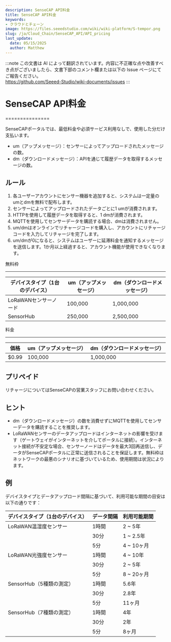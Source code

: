 ```yaml
---
description: SenseCAP API料金
title: SenseCAP API料金
keywords:
- クラウドとチェーン
image: https://files.seeedstudio.com/wiki/wiki-platform/S-tempor.png        
slug: /ja/Cloud_Chain/SenseCAP_API/API_pricing
last_update:
  date: 05/15/2025
  author: Matthew
---
```

:::note
この文書は AI によって翻訳されています。内容に不正確な点や改善すべき点がございましたら、文書下部のコメント欄または以下の Issue ページにてご報告ください。  
https://github.com/Seeed-Studio/wiki-documents/issues
:::

# SenseCAP API料金

===============

SenseCAPポータルでは、最低料金や必須サービス利用なしで、使用した分だけ支払います。

*   um（アップメッセージ）：センサーによってアップロードされたメッセージの数。
*   dm（ダウンロードメッセージ）：APIを通じて履歴データを取得するメッセージの数。

ルール
-----

1.  各ユーザーアカウントにセンサー機器を追加すると、システムは一定量のumとdmを無料で配布します。
2.  センサーによってアップロードされたデータごとに1 umが消費されます。
3.  HTTPを使用して履歴データを取得すると、1 dmが消費されます。
4.  MQTTを使用してセンサーデータを購読する場合、dmは消費されません。
5.  um/dmはオンラインでリチャージコードを購入し、アカウントにリチャージコードを入力してリチャージを完了します。
6.  um/dmが0になると、システムはユーザーに延滞料金を通知するメッセージを送信します。1か月以上経過すると、アカウント機能が使用できなくなります。

無料枠  

------------

| デバイスタイプ（1台のデバイス） | um（アップメッセージ） | dm（ダウンロードメッセージ） |
| --- | --- | --- |
| LoRaWANセンサーノード | 100,000 | 1,000,000 |
| SensorHub | 250,000 | 2,500,000 |

料金  

-------

| 価格 | um（アップメッセージ） | dm（ダウンロードメッセージ） |
| --- | --- | --- |
| $0.99 | 100,000 | 1,000,000 |

プリペイド
--------

リチャージについてはSenseCAPの営業スタッフにお問い合わせください。

ヒント
----

*   dm（ダウンロードメッセージ）の数を消費せずにMQTTを使用してセンサーデータを購読することを推奨します。
*   LoRaWANセンサーのデータアップロードはインターネットの影響を受けます（ゲートウェイがインターネットを介してポータルに接続）。インターネット接続が不安定な場合、センサーノードはデータを最大3回再送信し、データがSenseCAPポータルに正常に送信されることを保証します。無料枠はネットワークの最悪のシナリオに基づいているため、使用期間は状況によります。

例
-------

デバイスタイプとデータアップロード間隔に基づいて、利用可能な期間の目安は以下の通りです：

| デバイスタイプ（1台のデバイス）                | データ間隔 | 利用可能期間          |
|-----------------------------------------|---------------|-----------------------|
| LoRaWAN温湿度センサー                 | 1時間        | 2 ~ 5年             |
|                                         | 30分          | 1 ~ 2.5年           |
|                                         | 5分           | 4 ~ 10ヶ月          |
| LoRaWAN光強度センサー                   | 1時間        | 4 ~ 10年            |
|                                         | 30分          | 2 ~ 5年             |
|                                         | 5分           | 8 ~ 20ヶ月          |
| SensorHub（5種類の測定）                  | 1時間        | 5.6年               |
|                                         | 30分          | 2.8年               |
|                                         | 5分           | 11ヶ月              |
| SensorHub（7種類の測定）                  | 1時間        | 4年                 |
|                                         | 30分          | 2年                 |
|                                         | 5分           | 8ヶ月               |